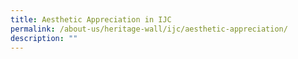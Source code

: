 ```yaml
---
title: Aesthetic Appreciation in IJC
permalink: /about-us/heritage-wall/ijc/aesthetic-appreciation/
description: ""
---
```

